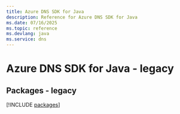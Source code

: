 ```yaml
---
title: Azure DNS SDK for Java
description: Reference for Azure DNS SDK for Java
ms.date: 07/16/2025
ms.topic: reference
ms.devlang: java
ms.service: dns
---
```

# Azure DNS SDK for Java - legacy
## Packages - legacy
[!INCLUDE [packages](dns-index.md)]